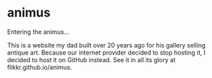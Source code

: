 # animus

Entering the animus...

This is a website my dad built over 20 years ago for his gallery selling antique art.
Because our internet provider decided to stop hosting it, I decided to host it on GitHub instead. See it in all its glory at flikkr.github.io/animus.
